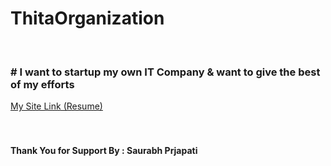# ThitaOrganization
<br/><h3> # I want to startup my own <span> IT Company </span> & want to give the best of my efforts </h3>

<a target="_blank" href="https://saurabh-saurabh.github.io/ThitaOrganization"/>My Site Link (Resume)</a>
<br/><br/>
<br/>
<h4>Thank You for Support By : Saurabh Prjapati </h4>
